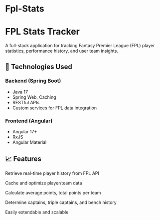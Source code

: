 # Fpl-Stats
# FPL Stats Tracker

A full-stack application for tracking Fantasy Premier League (FPL) player statistics, performance history, and user team insights.

## 🧩 Technologies Used

### Backend (Spring Boot)
- Java 17
- Spring Web, Caching
- RESTful APIs
- Custom services for FPL data integration

### Frontend (Angular)
- Angular 17+
- RxJS
- Angular Material

## 📈 Features
Retrieve real-time player history from FPL API

Cache and optimize player/team data

Calculate average points, total points per team

Determine captains, triple captains, and bench history

Easily extendable and scalable